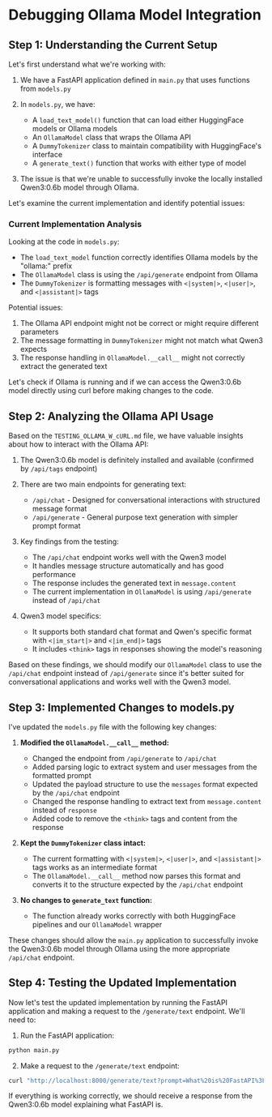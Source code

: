 # Debugging Ollama Model Integration

## Step 1: Understanding the Current Setup

Let's first understand what we're working with:

1. We have a FastAPI application defined in `main.py` that uses functions from `models.py`
2. In `models.py`, we have:
   - A `load_text_model()` function that can load either HuggingFace models or Ollama models
   - An `OllamaModel` class that wraps the Ollama API
   - A `DummyTokenizer` class to maintain compatibility with HuggingFace's interface
   - A `generate_text()` function that works with either type of model

3. The issue is that we're unable to successfully invoke the locally installed Qwen3:0.6b model through Ollama.

Let's examine the current implementation and identify potential issues:

### Current Implementation Analysis

Looking at the code in `models.py`:

- The `load_text_model` function correctly identifies Ollama models by the "ollama:" prefix
- The `OllamaModel` class is using the `/api/generate` endpoint from Ollama
- The `DummyTokenizer` is formatting messages with `<|system|>`, `<|user|>`, and `<|assistant|>` tags

Potential issues:
1. The Ollama API endpoint might not be correct or might require different parameters
2. The message formatting in `DummyTokenizer` might not match what Qwen3 expects
3. The response handling in `OllamaModel.__call__` might not correctly extract the generated text

Let's check if Ollama is running and if we can access the Qwen3:0.6b model directly using curl before making changes to the code.

## Step 2: Analyzing the Ollama API Usage

Based on the `TESTING_OLLAMA_W_cURL.md` file, we have valuable insights about how to interact with the Ollama API:

1. The Qwen3:0.6b model is definitely installed and available (confirmed by `/api/tags` endpoint)
2. There are two main endpoints for generating text:
   - `/api/chat` - Designed for conversational interactions with structured message format
   - `/api/generate` - General purpose text generation with simpler prompt format

3. Key findings from the testing:
   - The `/api/chat` endpoint works well with the Qwen3 model
   - It handles message structure automatically and has good performance
   - The response includes the generated text in `message.content`
   - The current implementation in `OllamaModel` is using `/api/generate` instead of `/api/chat`

4. Qwen3 model specifics:
   - It supports both standard chat format and Qwen's specific format with `<|im_start|>` and `<|im_end|>` tags
   - It includes `<think>` tags in responses showing the model's reasoning

Based on these findings, we should modify our `OllamaModel` class to use the `/api/chat` endpoint instead of `/api/generate` since it's better suited for conversational applications and works well with the Qwen3 model.

## Step 3: Implemented Changes to models.py

I've updated the `models.py` file with the following key changes:

1. **Modified the `OllamaModel.__call__` method:**
   - Changed the endpoint from `/api/generate` to `/api/chat`
   - Added parsing logic to extract system and user messages from the formatted prompt
   - Updated the payload structure to use the `messages` format expected by the `/api/chat` endpoint
   - Changed the response handling to extract text from `message.content` instead of `response`
   - Added code to remove the `<think>` tags and content from the response

2. **Kept the `DummyTokenizer` class intact:**
   - The current formatting with `<|system|>`, `<|user|>`, and `<|assistant|>` tags works as an intermediate format
   - The `OllamaModel.__call__` method now parses this format and converts it to the structure expected by the `/api/chat` endpoint

3. **No changes to `generate_text` function:**
   - The function already works correctly with both HuggingFace pipelines and our `OllamaModel` wrapper

These changes should allow the `main.py` application to successfully invoke the Qwen3:0.6b model through Ollama using the more appropriate `/api/chat` endpoint.

## Step 4: Testing the Updated Implementation

Now let's test the updated implementation by running the FastAPI application and making a request to the `/generate/text` endpoint. We'll need to:

1. Run the FastAPI application:
```bash
python main.py
```

2. Make a request to the `/generate/text` endpoint:
```bash
curl "http://localhost:8000/generate/text?prompt=What%20is%20FastAPI%3F"
```

If everything is working correctly, we should receive a response from the Qwen3:0.6b model explaining what FastAPI is.